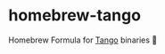 # homebrew-tango

Homebrew Formula for <a href="https://github.com/roma-glushko/tango">Tango</a> binaries 💃
